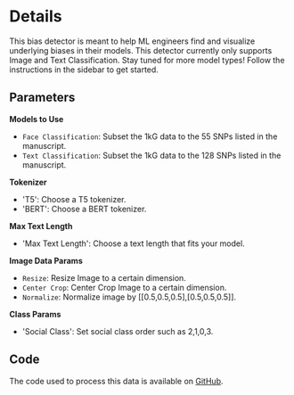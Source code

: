 # Details

This bias detector is meant to help ML engineers find and visualize underlying biases in their models. This detector currently only supports Image and Text Classification. Stay tuned for more model types!
Follow the instructions in the sidebar to get started.

## Parameters

**Models to Use**  
* `Face Classification`: Subset the 1kG data to the 55 SNPs listed in the manuscript.
* `Text Classification`: Subset the 1kG data to the 128 SNPs listed in the manuscript.

**Tokenizer**
* 'T5': Choose a T5 tokenizer.
* 'BERT': Choose a BERT tokenizer.

**Max Text Length**
* 'Max Text Length': Choose a text length that fits your model.

**Image Data Params**
* `Resize`: Resize Image to a certain dimension.
* `Center Crop`: Center Crop Image to a certain dimension.
* `Normalize`: Normalize image by [[0.5,0.5,0.5],[0.5,0.5,0.5]].

**Class Params**
* 'Social Class': Set social class order such as 2,1,0,3.

## Code  
The code used to process this data is available on [GitHub](https://github.com/ajfrai/Pytorch-BiasDetection).
